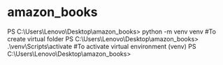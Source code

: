 # amazon_books

PS C:\Users\Lenovo\Desktop\amazon_books> python -m venv venv  #To create virtual folder
PS C:\Users\Lenovo\Desktop\amazon_books> .\venv\Scripts\activate  #To activate virtual environment
(venv) PS C:\Users\Lenovo\Desktop\amazon_books>